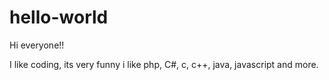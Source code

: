 # hello-world

Hi everyone!!

I like coding, its very funny i like php, C#, c, c++, java, javascript and more.

